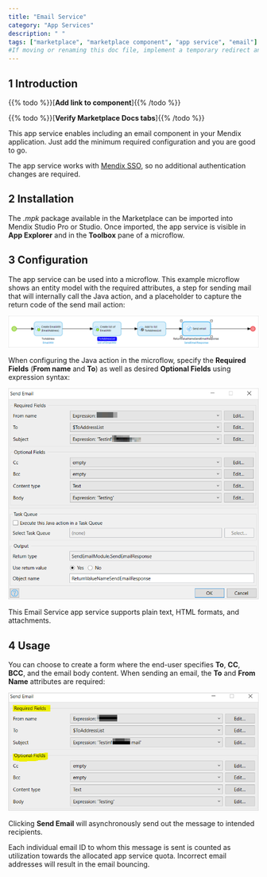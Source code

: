 ```yaml
---
title: "Email Service"
category: "App Services"
description: " "
tags: ["marketplace", "marketplace component", "app service", "email"]
#If moving or renaming this doc file, implement a temporary redirect and let the respective team know they should update the URL in the product. See Mapping to Products for more details. 
---
```


## 1 Introduction

{{% todo %}}[**Add link to component**]{{% /todo %}}

{{% todo %}}[**Verify Marketplace Docs tabs**]{{% /todo %}}

This app service enables including an email component in your Mendix application. Just add the minimum required configuration and you are good to go.

The app service works with [Mendix SSO](/appstore/modules/mendix-sso), so no additional authentication changes are required.

## 2 Installation

The *.mpk* package available in the Marketplace can be imported into Mendix Studio Pro or Studio. Once imported, the app service is visible in **App Explorer** and in the **Toolbox** pane of a microflow.

## 3 Configuration

The app service can be used into a microflow. This example microflow shows an entity model with the required attributes, a step for sending mail that will internally call the Java action, and a placeholder to capture the return code of the send mail action:

![](attachments/email-service/microflow.png)

When configuring the Java action in the microflow, specify the **Required Fields** (**From name** and **To**) as well as desired **Optional Fields** using expression syntax:

![](attachments/email-service/java-action.png)

This Email Service app service supports plain text, HTML formats, and attachments. 

## 4 Usage

You can choose to create a form where the end-user specifies **To**, **CC**, **BCC**, and the email body content. When sending an email, the **To** and **From Name** attributes are required:

![](attachments/email-service/attributes.png)

Clicking **Send Email** will asynchronously send out the message to intended recipients.

Each individual email ID to whom this message is sent is counted as utilization towards the allocated app service quota. Incorrect email addresses will result in the email bouncing.

